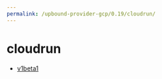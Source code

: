 ```yaml
---
permalink: /upbound-provider-gcp/0.19/cloudrun/
---
```


# cloudrun



* [v1beta1](v1beta1/index.md)
